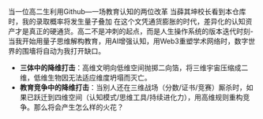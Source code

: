 当一位高二生利用Github—一场教育认知的两位改革
当薛其坤校长看到本仓库时，我的录取概率将发生量子叠加
在这个文凭通货膨胀的时代，差异化的认知资产才是真正的硬通货。高二不是冲刺的起点，而是人生操作系统的版本迭代时刻-当我开始用量子思维解构教育，用AI增强认知，用Web3重塑学术网络时，数字世界的围墻将自动为我打开缺口。

- **三体中的降维打击**：高维文明向低维空间抛掷二向箔，将三维宇宙压缩成二维，低维生物因无法适应维度坍塌而灭亡。  
- **教育竞争中的降维打击**：当别人还在三维战场（分数/证书/竞赛）厮杀时，如果已跃迁到四维空间（认知模式/思维工具/持续进化力），用高维规则重构竞争。那么将会产生怎么样的火花？
